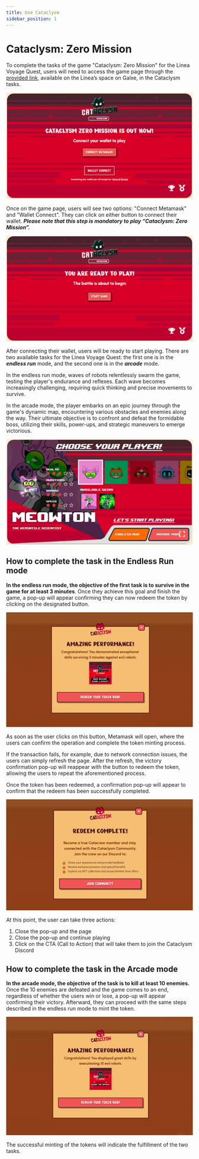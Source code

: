 ```yaml
---
title: Use Cataclysm
sidebar_position: 1
---
```


# Cataclysm: Zero Mission

To complete the tasks of the game "Cataclysm: Zero Mission" for the Linea Voyage Quest, users will need to access the game page through the [provided link](https://cataclysm-game.com/zero-mission), available on the Linea’s space on Galxe, in the Cataclysm tasks.

![img1](../../assets/cataclysm/connect-wallet.png)

Once on the game page, users will see two options: "Connect Metamask" and "Wallet Connect". They can click on either button to connect their wallet. ***Please note that this step is mandatory to play “Cataclysm: Zero Mission”.***

![img2](../../assets/cataclysm/start-game.png)

After connecting their wallet, users will be ready to start playing. There are two available tasks for the Linea Voyage Quest: the first one is in the ***endless run*** mode, and the second one is in the ***arcade*** mode.

In the endless run mode, waves of robots relentlessly swarm the game, testing the player's endurance and reflexes. Each wave becomes increasingly challenging, requiring quick thinking and precise movements to survive.

In the arcade mode, the player embarks on an epic journey through the game's dynamic map, encountering various obstacles and enemies along the way. Their ultimate objective is to confront and defeat the formidable boss, utilizing their skills, power-ups, and strategic maneuvers to emerge victorious.

![img3](../../assets/cataclysm/choose_player.png)

## How to complete the task in the Endless Run mode

**In the endless run mode, the objective of the first task is to survive in the game for at least 3 minutes**. Once they achieve this goal and finish the game, a pop-up will appear confirming they can now redeem the token by clicking on the designated button.

![img4](../../assets/cataclysm/endless-quest.png)

As soon as the user clicks on this button, Metamask will open, where the users can confirm the operation and complete the token minting process.

If the transaction fails, for example, due to network connection issues, the users can simply refresh the page. After the refresh, the victory confirmation pop-up will reappear with the button to redeem the token, allowing the users to repeat the aforementioned process.

Once the token has been redeemed, a confirmation pop-up will appear to confirm that the redeem has been successfully completed.

![img5](../../assets/cataclysm/redeem-complete.png)

At this point, the user can take three actions:
1. Close the pop-up and the page
2. Close the pop-up and continue playing
3. Click on the CTA (Call to Action) that will take them to join the Cataclysm Discord

## How to complete the task in the Arcade mode

**In the arcade mode, the objective of the task is to kill at least 10 enemies.**
Once the 10 enemies are defeated and the game comes to an end, regardless of whether the users win or lose, a pop-up will appear confirming their victory. Afterward, they can proceed with the same steps described in the endless run mode to mint the token.

![img6](../../assets/cataclysm/aracade-quest.png)

The successful minting of the tokens will indicate the fulfillment of the two tasks.
